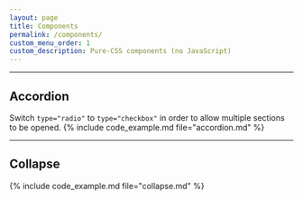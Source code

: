 ```yaml
---
layout: page
title: Components
permalink: /components/
custom_menu_order: 1
custom_description: Pure-CSS components (no JavaScript)
---
```


---

## Accordion
Switch `type="radio"` to `type="checkbox"` in order to allow multiple sections to be opened.
{% include code_example.md file="accordion.md" %}

---

## Collapse
{% include code_example.md file="collapse.md" %}
